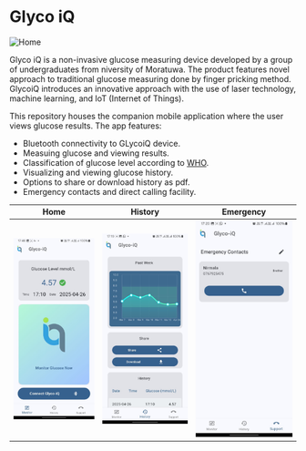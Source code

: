 # Glyco iQ

![Home](glycoiqapp/assets/icons/splash.png)

Glyco iQ is a non-invasive glucose measuring device developed by a group of undergraduates from niversity of Moratuwa. The product features novel approach to traditional glucose measuring done by finger pricking method. GlycoiQ introduces an innovative approach with the use of laser technology, machine learning, and IoT (Internet of Things).

This repository houses the companion mobile application where the user views glucose results. The app features:

- Bluetooth connectivity to GLycoiQ device.
- Measuing glucose and viewing results.
- Classification of glucose level according to  [WHO](https://www.who.int/data/gho/indicator-metadata-registry/imr-details/2380).
- Visualizing and viewing glucose history.
- Options to share or download history as pdf.
- Emergency contacts and direct calling facility.


Home | History | Emergency
---|---|---
![Home](docs/home.jpeg)| ![Home](docs/history.jpeg)|![Home](docs/emergency.jpeg)